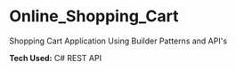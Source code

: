 # Online_Shopping_Cart

Shopping Cart Application Using Builder Patterns and API's

**Tech Used:**
C#
REST API

